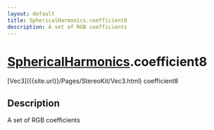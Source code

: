 ```yaml
---
layout: default
title: SphericalHarmonics.coefficient8
description: A set of RGB coefficients
---
```

# [SphericalHarmonics]({{site.url}}/Pages/StereoKit/SphericalHarmonics.html).coefficient8

<div class='signature' markdown='1'>
[Vec3]({{site.url}}/Pages/StereoKit/Vec3.html) coefficient8
</div>

## Description
A set of RGB coefficients

